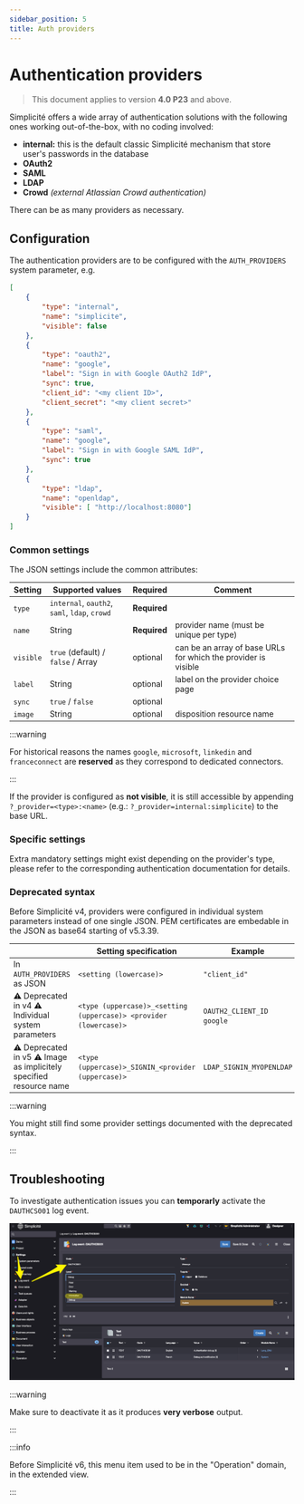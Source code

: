 ```yaml
---
sidebar_position: 5
title: Auth providers
---
```


Authentication providers
=================================

> This document applies to version **4.0 P23** and above.

Simplicité offers a wide array of authentication solutions with the following ones working out-of-the-box, with no coding involved:
- **internal:** this is the default classic Simplicité mechanism that store user's passwords in the database
- **OAuth2**
- **SAML**
- **LDAP**
- **Crowd** *(external Atlassian Crowd authentication)*

There can be as many providers as necessary.

## Configuration

The authentication providers are to be configured with the `AUTH_PROVIDERS` system parameter, e.g.

```json
[
	{
		"type": "internal",
		"name": "simplicite",
		"visible": false 
	},
	{
		"type": "oauth2",
		"name": "google",
		"label": "Sign in with Google OAuth2 IdP",
		"sync": true,
		"client_id": "<my client ID>",
		"client_secret": "<my client secret>"
	},
	{ 
		"type": "saml",
		"name": "google",
		"label": "Sign in with Google SAML IdP",
		"sync": true
	},
	{
		"type": "ldap",
		"name": "openldap", 
		"visible": [ "http://localhost:8080"]
	}
]
```

### Common settings

The JSON settings include the common attributes:

| Setting   | Supported values                              | Required     | Comment                                                        |
|-----------|-----------------------------------------------|--------------|----------------------------------------------------------------|
| `type`    | `internal`, `oauth2`, `saml`, `ldap`, `crowd` | **Required** |                                                                |
| `name`    | String                                        | **Required** | provider name (must be unique per type)                        |
| `visible` | `true` (default) / `false` / Array            | optional     | can be an array of base URLs for which the provider is visible |
| `label`   | String                                        | optional     | label on the provider choice page                              |
| `sync`    | `true` / `false`                              | optional     |                                                                |
| `image`   | String                                        | optional     | disposition resource name                                      |

:::warning

For historical reasons the names `google`, `microsoft`, `linkedin` and `franceconnect` are **reserved** as they correspond to dedicated connectors.

:::


If the provider is configured as **not visible**, it is still accessible by appending `?_provider=<type>:<name>` (e.g.: `?_provider=internal:simplicite`) to the base URL.



### Specific settings

Extra mandatory settings might exist depending on the provider's type, please refer to the corresponding authentication documentation for details.

### Deprecated syntax

Before Simplicité v4, providers were configured in individual system parameters instead of one single JSON. PEM certificates are embedable in the JSON as base64 starting of v5.3.39.

|                                                                     | Setting specification                                             | Example                   |
|---------------------------------------------------------------------|-------------------------------------------------------------------|---------------------------|
| In `AUTH_PROVIDERS` as JSON                                         | `<setting (lowercase)>`                                           | `"client_id"`             |
| ⚠️ Deprecated in v4 ⚠️ Individual system parameters                 | `<type (uppercase)>_<setting (uppercase)> <provider (lowercase)>` | `OAUTH2_CLIENT_ID google` |
| ⚠️ Deprecated in v5 ⚠️ Image as implicitely specified resource name | `<type (uppercase)>_SIGNIN_<provider (uppercase)>`                | `LDAP_SIGNIN_MYOPENLDAP`  |


:::warning

You might still find some provider settings documented with the deprecated syntax.

:::

## Troubleshooting

To investigate authentication issues you can **temporarly** activate the `DAUTHCS001` log event.

![dauthcs001.png](img/auth-providers/dauthcs001.png)

:::warning

Make sure to deactivate it as it produces **very verbose** output.

:::

:::info

Before Simplicité v6, this menu item used to be in the "Operation" domain, in the extended view.

:::
